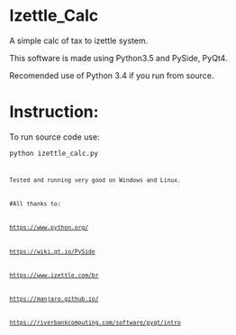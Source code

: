 # Izettle_Calc

A simple calc of tax to izettle system.

This software is made using Python3.5 and PySide, PyQt4.

Recomended use of Python 3.4 if you run from source.

# Instruction:

To run source code use:

<code>python izettle_calc.py<code>

Tested and running very good on Windows and Linux.

#All thanks to:

https://www.python.org/

https://wiki.qt.io/PySide

https://www.izettle.com/br

https://manjaro.github.io/

https://riverbankcomputing.com/software/pyqt/intro

